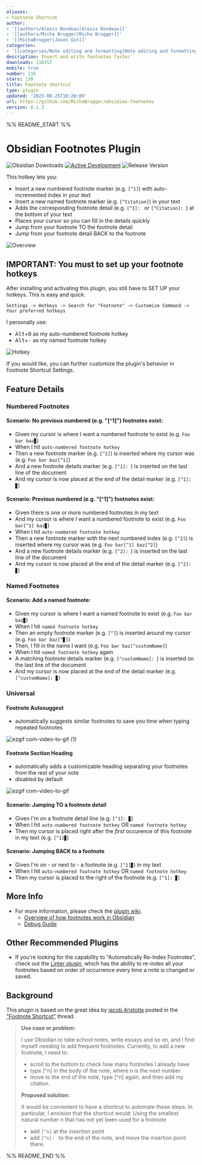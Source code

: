```yaml
---
aliases:
- Footnote Shortcut
author:
- '[[authors/Alexis Rondeau|Alexis Rondeau]]'
- '[[authors/Micha Brugger|Micha Brugger]]'
- '[[MichaBrugger|Jason Qin]]'
categories:
- '[[categories/Note editing and formatting|Note editing and formatting]]'
description: Insert and write footnotes faster
downloads: 110357
mobile: true
number: 116
stars: 130
title: Footnote Shortcut
type: plugin
updated: '2023-08-25T10:20:09'
url: https://github.com/MichaBrugger/obsidian-footnotes
version: 0.1.3
---
```


%% README_START %%

# Obsidian Footnotes Plugin
![Obsidian Downloads](https://img.shields.io/badge/dynamic/json?logo=obsidian&color=%23483699&label=downloads&query=%24%5B%27obsidian-footnotes%27%5D.downloads&url=https%3A%2F%2Fraw.githubusercontent.com%2Fobsidianmd%2Fobsidian-releases%2Fmaster%2Fcommunity-plugin-stats.json) [![Active Development](https://img.shields.io/badge/Maintenance%20Level-Actively%20Developed-brightgreen.svg)](https://gist.github.com/cheerfulstoic/d107229326a01ff0f333a1d3476e068d) ![Release Version](https://img.shields.io/github/v/release/MichaBrugger/obsidian-footnotes)

This hotkey lets you:

- Insert a new numbered footnote marker (e.g. `[^1]`) with auto-incremented index in your text 
- Insert a new named footnote marker (e.g. `[^Citation]`) in your text
- Adds the corresponding footnote detail (e.g. `[^1]: ` or `[^Citation]: `) at the bottom of your text     
- Places your cursor so you can fill in the details quickly
- Jump from your footnote TO the footnote detail
- Jump from your footnote detail BACK to the footnote

![Overview](https://user-images.githubusercontent.com/68677082/228686351-fe71a0ec-be56-4d70-93c1-01925dd6380f.gif)

## IMPORTANT: You must to set up your footnote hotkeys

After installing and activating this plugin, you still have to SET UP your hotkeys. This is easy and quick:

`Settings -> Hotkeys -> Search for "Footnote" -> Customize Command -> Your preferred hotkeys`

I personally use: 
- <kbd>Alt</kbd>+<kbd>0</kbd> as my auto-numbered footnote hotkey
- <kbd>Alt</kbd>+<kbd>-</kbd> as my named footnote hotkey

![Hotkey](https://user-images.githubusercontent.com/68677082/228659877-8ea81271-37c4-4fdf-99de-1d4b6ca1c85f.png)

If you would like, you can further customize the plugin's behavior in Footnote Shortcut Settings. 

## Feature Details
### Numbered Footnotes
#### Scenario: No previous numbered (e.g. "[^1]") footnotes exist:
- Given my cursor is where I want a numbered footnote to exist (e.g. `Foo bar baz▊`)
- When I hit `auto-numbered footnote hotkey`
- Then a new footnote marker (e.g. `[^1]`) is inserted where my cursor was (e.g. `Foo bar baz[^1]`)
- And a new footnote details marker (e.g. `[^1]: `) is inserted on the last line of the document
- And my cursor is now placed at the end of the detail marker (e.g. `[^1]: ▊`)

#### Scenario: Previous numbered (e.g. "[^1]") footnotes exist:
- Given there is one or more numbered footnotes in my text 
- And my cursor is where I want a numbered footnote to exist (e.g. `Foo bar[^1] baz▊`)
- When I hit `auto-numbered footnote hotkey`
- Then a new footnote marker with the next numbered index (e.g. `[^2]`) is inserted where my cursor was (e.g. `Foo bar[^1] baz[^2]`)
- And a new footnote details marker (e.g. `[^2]: `) is inserted on the last line of the document
- And my cursor is now placed at the end of the detail marker (e.g. `[^2]: ▊`)

### Named Footnotes
#### Scenario: Add a named footnote:
- Given my cursor is where I want a named footnote to exist (e.g. `Foo bar baz▊`)
- When I hit `named footnote hotkey`
- Then an empty footnote marker (e.g. `[^]`) is inserted around my cursor (e.g. `Foo bar baz[^▊]`)
- Then, I fill in the name I want (e.g. `Foo bar baz[^customName]`)
- When I hit `named footnote hotkey` again
- A matching footnote details marker (e.g. `[^customName]: `) is inserted on the last line of the document
- And my cursor is now placed at the end of the detail marker (e.g. `[^customName]: ▊`)

### Universal
#### Footnote Autosuggest
- automatically suggests similar footnotes to save you time when typing repeated footnotes

![ezgif com-video-to-gif (1)](https://github.com/MichaBrugger/obsidian-footnotes/assets/68677082/f93f8828-f199-40a3-a9c3-0614bdb96e5b)

#### Footnote Section Heading
- automatically adds a customizable heading separating your footnotes from the rest of your note
- disabled by default

![ezgif com-video-to-gif](https://github.com/MichaBrugger/obsidian-footnotes/assets/68677082/6e53a654-eac0-4077-a2cf-fc76d5ef3961)

#### Scenario: Jumping TO a footnote detail
- Given I'm on a footnote detail line (e.g. `[^1]: ▊`)
- When I hit `auto-numbered footnote hotkey` OR `named footnote hotkey`
- Then my cursor is placed right after the *first* occurence of this footnote in my text (e.g. `[^1]▊`)

#### Scenario: Jumping BACK to a footnote
- Given I'm on - or next to - a footnote (e.g. `[^1]▊`) in my text
- When I hit `auto-numbered footnote hotkey` OR `named footnote hotkey`
- Then my cursor is placed to the right of the footnote (e.g. `[^1]: ▊`)

## More Info

- For more information, please check the [plugin wiki](https://github.com/MichaBrugger/obsidian-footnotes/wiki). 
  - [Overview of how footnotes work in Obsidian](https://github.com/MichaBrugger/obsidian-footnotes/wiki/Footnote-Functionality)
  - [Debug Guide](https://github.com/MichaBrugger/obsidian-footnotes/wiki/Debug-Guide)

## Other Recommended Plugins

- If you're looking for the capability to "Automatically Re-Index Footnotes", check out the [Linter plugin](https://github.com/platers/obsidian-linter), which has the ability to re-index all your footnotes based on order of occurrence every time a note is changed or saved. 

## Background
This plugin is based on the great idea by [jacob.4ristotle](https://forum.obsidian.md/u/jacob.4ristotle/summary) posted in the ["Footnote Shortcut"](https://forum.obsidian.md/t/footnote-shortcut/8872) thread.

> **Use case or problem:**
>
> I use Obsidian to take school notes, write essays and so on, and I find myself needing to add frequent footnotes. Currently, to add a new footnote, I need to:
> - scroll to the bottom to check how many footnotes I already have
> - type [^n] in the body of the note, where n is the next number
> - move to the end of the note, type [^n] again, and then add my citation.
>
> **Proposed solution:**
>
> It would be convenient to have a shortcut to automate these steps. In particular, I envision that the shortcut would:
> Using the smallest natural number n that has not yet been used for a footnote
> - add `[^n]` at the insertion point
> - add `[^n]: ` to the end of the note, and move the insertion point there.


%% README_END %%